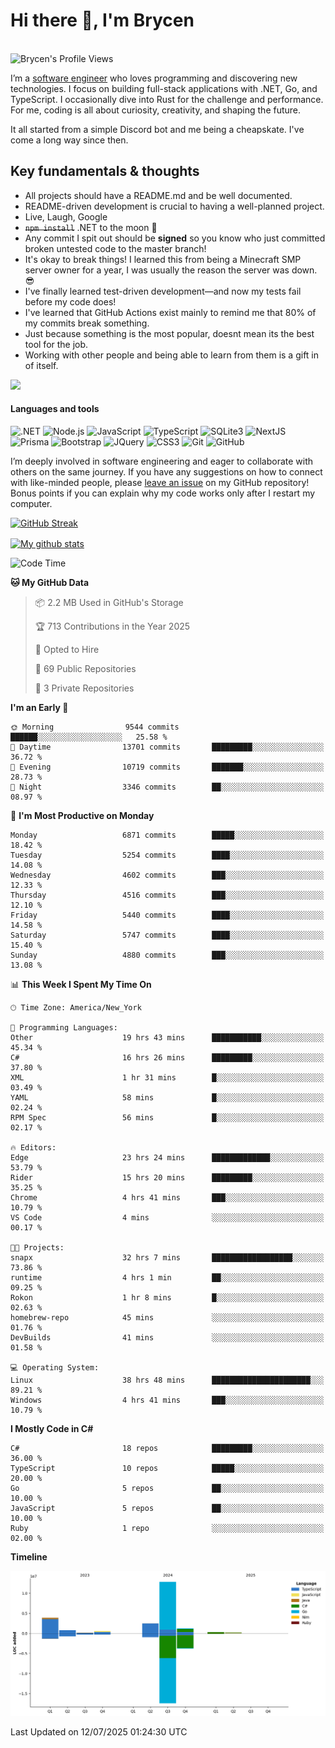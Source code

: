 # Hi there 👋, I'm Brycen

<br>
<img src="https://komarev.com/ghpvc/?username=BrycensRanch" alt="Brycen's Profile Views" />

I’m a [software engineer](https://en.wikipedia.org/wiki/Software_engineering) who loves programming and discovering new technologies. I focus on building full-stack applications with .NET, Go, and TypeScript. I occasionally dive into Rust for the challenge and performance. For me, coding is all about curiosity, creativity, and shaping the future.

It all started from a simple Discord bot and me being a cheapskate. I've come a long way since then.

## Key fundamentals & thoughts

- All projects should have a README.md and be well documented.
- README-driven development is crucial to having a well-planned project.
- Live, Laugh, Google
- ~~`npm install`~~ .NET to the moon 🚀
- Any commit I spit out should be **signed** so you know who just committed broken untested code to the master branch!
- It's okay to break things! I learned this from being a Minecraft SMP server owner for a year, I was usually the reason the server was down. 😎
- I've finally learned test-driven development—and now my tests fail before my code does!
- I've learned that GitHub Actions exist mainly to remind me that 80% of my commits break something.
- Just because something is the most popular, doesnt mean its the best tool for the job.
- Working with other people and being able to learn from them is a gift in of itself.

<img src="https://res.cloudinary.com/practicaldev/image/fetch/s--OoBLh7-Q--/c_limit%2Cf_auto%2Cfl_progressive%2Cq_auto%2Cw_880/https://cdn-images-1.medium.com/max/1614/1%2A8BlqJ8lNVZzuRjAg1mZ50w.png" height="400"/>

<h4>Languages and tools</h4>
<p>
  <img src="https://img.shields.io/badge/.NET-%23512BD4.svg?&style=for-the-badge&logo=dotnet&logoColor=white" alt=".NET" />
  <img src="https://img.shields.io/badge/node.js%20-%2343853D.svg?&style=for-the-badge&logo=node.js&logoColor=white" alt="Node.js" />
  <img src="https://img.shields.io/badge/javascript%20-%23323330.svg?&style=for-the-badge&logo=javascript&logoColor=%23F7DF1E" alt="JavaScript" />
  <img src="https://img.shields.io/badge/typescript%20-%23323330.svg?&style=for-the-badge&logo=typescript&logoColor=#3467eb" alt="TypeScript" />
  <img src="https://img.shields.io/badge/sqlite3%20-%23323330.svg?&style=for-the-badge&logo=sqlite&logoColor=#3467eb" alt="SQLite3" />
  <img src="https://img.shields.io/badge/Next.JS%20-%23323330.svg?&style=for-the-badge&logo=next.js&logoColor=#3467eb" alt="NextJS" />
  <img src="https://img.shields.io/badge/Prisma%20-%23323330.svg?&style=for-the-badge&logo=prisma&logoColor=#3467eb" alt="Prisma" />
  <img src="https://img.shields.io/badge/bootstrap%20-%23323330.svg?&style=for-the-badge&logo=bootstrap" alt="Bootstrap" />
  <img src="https://img.shields.io/badge/jquery%20-%23323330.svg?&style=for-the-badge&logo=jquery" alt="JQuery" />
  <img src="https://img.shields.io/badge/css3%20-%23323330.svg?&style=for-the-badge&logo=css3" alt="CSS3" />
  <img src="https://img.shields.io/badge/git%20-%23323330.svg?&style=for-the-badge&logo=git" alt="Git" />
  <img src="https://img.shields.io/badge/github%20-%23323330.svg?&style=for-the-badge&logo=github" alt="GitHub" />
</p>

I’m deeply involved in software engineering and eager to collaborate with others on the same journey. If you have any suggestions on how to connect with like-minded people, please [leave an issue](https://github.com/BrycensRanch/BrycensRanch/issues/new) on my GitHub repository! Bonus points if you can explain why my code works only after I restart my computer. 

<p><a href="https://git.io/streak-stats"><img src=https://github-readme-streak-stats-eight.vercel.app?user=BrycensRanch&amp;theme=dark&amp;hide_border=true&fire=EB5454&amp;ring=0CEB19" alt="GitHub Streak"></a></p>

<a href="https://github.com/anuraghazra/github-readme-stats">
  <img align="center" src="https://github-readme-stats.anuraghazra1.vercel.app/api?username=BrycensRanch&show_icons=true&line_height=27&include_all_commits=true" alt="My github stats" />
</a>

<!--START_SECTION:waka-->
![Code Time](http://img.shields.io/badge/Code%20Time-2%2C372%20hrs%2014%20mins-blue)

**🐱 My GitHub Data** 

> 📦 2.2 MB Used in GitHub's Storage 
 > 
> 🏆 713 Contributions in the Year 2025
 > 
> 💼 Opted to Hire
 > 
> 📜 69 Public Repositories 
 > 
> 🔑 3 Private Repositories 
 > 
**I'm an Early 🐤** 

```text
🌞 Morning                9544 commits        ██████░░░░░░░░░░░░░░░░░░░   25.58 % 
🌆 Daytime                13701 commits       █████████░░░░░░░░░░░░░░░░   36.72 % 
🌃 Evening                10719 commits       ███████░░░░░░░░░░░░░░░░░░   28.73 % 
🌙 Night                  3346 commits        ██░░░░░░░░░░░░░░░░░░░░░░░   08.97 % 
```
📅 **I'm Most Productive on Monday** 

```text
Monday                   6871 commits        █████░░░░░░░░░░░░░░░░░░░░   18.42 % 
Tuesday                  5254 commits        ████░░░░░░░░░░░░░░░░░░░░░   14.08 % 
Wednesday                4602 commits        ███░░░░░░░░░░░░░░░░░░░░░░   12.33 % 
Thursday                 4516 commits        ███░░░░░░░░░░░░░░░░░░░░░░   12.10 % 
Friday                   5440 commits        ████░░░░░░░░░░░░░░░░░░░░░   14.58 % 
Saturday                 5747 commits        ████░░░░░░░░░░░░░░░░░░░░░   15.40 % 
Sunday                   4880 commits        ███░░░░░░░░░░░░░░░░░░░░░░   13.08 % 
```


📊 **This Week I Spent My Time On** 

```text
🕑︎ Time Zone: America/New_York

💬 Programming Languages: 
Other                    19 hrs 43 mins      ███████████░░░░░░░░░░░░░░   45.34 % 
C#                       16 hrs 26 mins      █████████░░░░░░░░░░░░░░░░   37.80 % 
XML                      1 hr 31 mins        █░░░░░░░░░░░░░░░░░░░░░░░░   03.49 % 
YAML                     58 mins             █░░░░░░░░░░░░░░░░░░░░░░░░   02.24 % 
RPM Spec                 56 mins             █░░░░░░░░░░░░░░░░░░░░░░░░   02.17 % 

🔥 Editors: 
Edge                     23 hrs 24 mins      █████████████░░░░░░░░░░░░   53.79 % 
Rider                    15 hrs 20 mins      █████████░░░░░░░░░░░░░░░░   35.25 % 
Chrome                   4 hrs 41 mins       ███░░░░░░░░░░░░░░░░░░░░░░   10.79 % 
VS Code                  4 mins              ░░░░░░░░░░░░░░░░░░░░░░░░░   00.17 % 

🐱‍💻 Projects: 
snapx                    32 hrs 7 mins       ██████████████████░░░░░░░   73.86 % 
runtime                  4 hrs 1 min         ██░░░░░░░░░░░░░░░░░░░░░░░   09.25 % 
Rokon                    1 hr 8 mins         █░░░░░░░░░░░░░░░░░░░░░░░░   02.63 % 
homebrew-repo            45 mins             ░░░░░░░░░░░░░░░░░░░░░░░░░   01.76 % 
DevBuilds                41 mins             ░░░░░░░░░░░░░░░░░░░░░░░░░   01.58 % 

💻 Operating System: 
Linux                    38 hrs 48 mins      ██████████████████████░░░   89.21 % 
Windows                  4 hrs 41 mins       ███░░░░░░░░░░░░░░░░░░░░░░   10.79 % 
```

**I Mostly Code in C#** 

```text
C#                       18 repos            █████████░░░░░░░░░░░░░░░░   36.00 % 
TypeScript               10 repos            █████░░░░░░░░░░░░░░░░░░░░   20.00 % 
Go                       5 repos             ██░░░░░░░░░░░░░░░░░░░░░░░   10.00 % 
JavaScript               5 repos             ██░░░░░░░░░░░░░░░░░░░░░░░   10.00 % 
Ruby                     1 repo              ░░░░░░░░░░░░░░░░░░░░░░░░░   02.00 % 
```



**Timeline**

![Lines of Code chart](https://raw.githubusercontent.com/BrycensRanch/BrycensRanch/main/assets/bar_graph.png)


 Last Updated on 12/07/2025 01:24:30 UTC
<!--END_SECTION:waka-->

<!--
**BrycensRanch/BrycensRanch** is a ✨ _special_ ✨ repository because its `README.md` (this file) appears on your GitHub profile.

Here are some ideas to get you started:

- 🔭 I’m currently working on ...
- 🌱 I’m currently learning ...
- 👯 I’m looking to collaborate on ...
- 🤔 I’m looking for help with ...
- 💬 Ask me about ...
- 📫 How to reach me: ...
- 😄 Pronouns: ...
- ⚡ Fun fact: ...
-->
